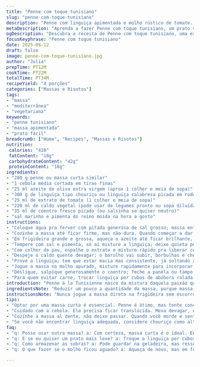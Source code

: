 ```yaml
---
title: "Penne com toque tunisiano"
slug: "penne-com-toque-tunisiano"
description: "Penne com linguiça apimentada e molho rústico de tomate. Combina cebola dourada, toque fresco do coentro, caldo vegetal e um leve aroma defumado. Massa ao ponto, quente, com textura firme. Receita adaptada para quem busca sabores intensos, fácil execução, ingredientes alternativos e opções vegetarianas."
metaDescription: "Aprenda a fazer Penne com toque tunisiano, um prato vibrante com linguiça apimentada e molho rústico de tomate que une sabores intensos."
ogDescription: "Descubra a receita de Penne com toque tunisiano, uma explosão de sabores em um prato fácil e rápido de preparar."
focusKeyphrase: "Penne com toque tunisiano"
date: 2025-08-12
draft: false
image: penne-com-toque-tunisiano.jpg
author: "Julia"
prepTime: PT12M
cookTime: PT22M
totalTime: PT34M
recipeYield: "4 porções"
categories: ["Massas e Risotos"]
tags:
- "massa"
- "mediterrânea"
- "vegetariana"
keywords:
- "penne tunisiano"
- "massa apimentada"
- "prato fácil"
breadcrumb: ["Home", "Recipes", "Massas e Risotos"]
nutrition: 
 calories: "410"
 fatContent: "18g"
 carbohydrateContent: "42g"
 proteinContent: "18g"
ingredients:
- "280 g penne ou massa curta similar"
- "1 cebola média cortada em tiras finas"
- "25 ml azeite de oliva extra virgem (aprox 1 colher e meia de sopa)"
- "300 g de linguiça tipo chouriço ou linguiça calabresa picada em rodelas maiores (~2 cm) ou cubos"
- "25 ml de extrato de tomate (1 colher e meia de sopa)"
- "220 ml de caldo vegetal (pode usar de legumes pronto ou sopa diluída)"
- "35 ml de coentro fresco picado (ou salsinha se quiser neutro)"
- "sal marinho e pimenta do reino moída na hora a gosto"
instructions:
- "Coloque água pra ferver com pitada generosa de sal grosso; massa entra só quando a água estiver agitadíssima."
- "Cozinhe a massa até ficar firme, mas não dura. Quando começar a dar aquela leve resistência na mordida, escorra e reserve - nada de enxaguar, senão perde o amido que prende o molho."
- "Em frigideira grande e grossa, aqueça o azeite até ficar brilhante, quase fumegante; jogue a cebola, mexa devagar, deixe ficar translúcida, quase dourar nas pontas para adicionar doçura sem queimar."
- "Tempere com sal e pimenta, só aí misture a linguiça; deixe quieta por alguns minutos até chegar som crocante e cor bem viva, mexa pra dourar por igual – não quer carne cozida no vapor, mas selada."
- "Com colher de pau, espalhe o extrato e misture rápido pra liberar cor e sabor. Atenção: esse passo não pode passar de 1 minuto para não ficar amargo."
- "Despeje o caldo quente devagar; o barulho vai subir, borbulhas e cheiro de tempero vão invadir a cozinha. Abaixe o fogo e deixe cozinhar devagar, mexendo às vezes para não grudar, até o molho reduzir e ganhar consistência viscosa - uns 17 minutos mais ou menos."
- "Prove a linguiça; tem que estar macia mas consistente, já soltando aroma intenso. Se faltar sal ou pimenta, ajuste agora."
- "Jogue a massa no molho apurado, misture rapidamente para incorporar. Esquente mais uns 2 minutos, mexendo delicadamente para não desmanchar tudo."
- "Desligue, salpique generosamente o coentro; feche a panela ou tampo para deixar o frescor tomar conta. Sirva logo."
- "Para quem evitar carne, trocar linguiça por cubos de abóbora ralada ou palmito, dando mesmo toque de tempero com páprica defumada. O caldo vegetal entra quente e capricha no alho assado no começo."
introduction: "Penne à la Tunisienne nasce da mistura daquela paixão que tenho por sabores intensos e texturas marcantes. Cozinhar uma massa firme, lidar com linguiça forte, equilibrar o molho de tomate com caldo vegetal e finalização fresca de coentro, faz toda a diferença. O desafio que já enfrentei foi acertar a textura da linguiça – sai rápido demais e perde suculência ou fica dura. Usar caldo quente perto do final garante esse toque aveludado no molho sem deixar aguado. A cebola dourada, não queimada, traz doçura e um aroma que invade a casa. E, claro, ajustar o sal é sempre questão de prova e apreço pessoal. A troca ou substituição de linguiça para opção vegetariana mantém o prato acessível, mantendo a vibração do prato original, com minha pitada de experiência."
ingredientsNote: "Reduzir um pouco a quantidade da massa, porque massa demais pode afogar o molho. Trocar a linguiça merguez por chouriço vale muito para quem não encontra, além do sabor ligeiramente defumado que ele traz. A cebola em tiras absorve bem o azeite e cria textura diferente da cebola picada. Para deixar o prato vegano, o caldo vegetal deve estar bem saboroso, e adicionar páprica para criar aquele sabor adocicado e picante sem precisar de carne. Se faltar frescor, coentro sempre é solução, mas pode ser salsinha se quiser um aroma neutro. Use azeite extra virgem no final para valorizar o prato, não para cozinhar em alta temperatura."
instructionsNote: "Nunca jogue a massa direto na frigideira sem escorrer bem – água demais estraga textura e molho. O chave aqui é o dourado da cebola, que transforma o sabor cru do extrato de tomate em algo caramelizado, deixando o molho mais espesso e saboroso. Cozinhar a linguiça direto na panela com cebola ao invés de pré-cozinhar intensifica sabor e evita lavagem extra de panela. Reduzir o caldo na panela em fogo baixo com mexidas ocasionais garante a textura encorpada e a concentração do tempero. Sempre prove durante o cozimento e ajuste sal e pimenta no final. Para massa firme, conte no máximo até o ponto da mordida, aquele “al dente” que segura o molho e não fica mole. O toque final de coentro sempre fresco, picado na hora, dá um frescor que corta a gordura da linguiça."
tips:
- "Optar por uma massa curta é essencial. Penne é ótimo, mas tente conchinha ou fusilli. Eles agarram bem o molho; isso importa. Outra dica: acrescente um toque picante com pimenta calabresa. Pode ajustar conforme seu gosto. Linguiça não está sempre à mão? Cubos de abóbora ou palmito funcionam. Cozinhe junto com cebola para enriquecer sabor. O caldo quente evita que o molho fique aguado."
- "Cuidado com a cebola. Ela precisa ficar translúcida. Mexa devagar, não deixe queimar. Isso traz doçura ao prato. Use também cebola roxa para um sabor diferente. O extrato de tomate deve ser misturado rapidamente. Um minuto é o limite. Senão, amarga. O resultado deve ser um molho espesso, bem incorporado. Prove sempre; vá ajustando sal e pimenta até chegar ao ponto desejado."
- "Cozinhe a massa al dente, não deixe passar. Quando você morde e sente resistência, é hora de escorrer. Não enxague. O amido vai ajudar na consistência do molho. Se não ajustar a quantidade de massa, corre o risco de afogar o molho. Crie um equilíbrio; menos é mais. Para um toque extra, finalize com azeite extra virgem. Sou fã dessa técnica."
- "Se você não encontrar linguiça adequada, considere chouriço como alternativa. Adiciona um sabor defumado sem perder a essência do prato. E para uma opção vegana, é fundamental que o caldo vegetal seja bem temperado. A páprica defumada dá um sabor interessante. É uma alternativa incrível. O coentro fresco é não-negociável; picado na hora faz toda a diferença na apresentação e no sabor."
faq:
- "q: Posso usar outra massa? a: Com certeza, massa curta é o ideal. Então, procure fusilli ou penne. Massa longa não segura bem o molho. O sabor e a textura são cruciais. Fuja de massas que não absorvem."
- "q: E se eu quiser um prato mais leve? a: Troque a linguiça por cubos de abóbora. Num apelo de frescor, adicione abobrinha. O caldo vegetal entra quente. Isto traz uma textura incrível ao prato. Vale a pena experimentar."
- "q: Como armazenar as sobras? a: Pode guardar na geladeira, mas resseca fácil. Coloque em pote hermético. Outra opção é congelar. Esse prato se adapta bem. Mas não esqueça de não deixar muito tempo no congelador."
- "q: O que fazer se o molho ficou aguado? a: Aqueça de novo, mas em fogo baixo. Deixe evaporar. Se estiver realmente aguado, adicione um pouco de extrato de tomate. A espessura vai melhorando com o tempo."

---
```

